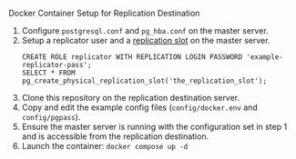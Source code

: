 Docker Container Setup for Replication Destination

1. Configure `postgresql.conf` and `pg_hba.conf` on the master server.
2. Setup a replicator user and a [replication slot](https://www.postgresql.org/docs/15/warm-standby.html#STREAMING-REPLICATION-SLOTS) on the master server.
    ```pgsql
    CREATE ROLE replicator WITH REPLICATION LOGIN PASSWORD 'example-replicator-pass';
    SELECT * FROM pg_create_physical_replication_slot('the_replication_slot'); 
    ```
3. Clone this repository on the replication destination server.
4. Copy and edit the example config files (`config/docker.env` and `config/pgpass`).
5. Ensure the master server is running with the configuration set in step 1 and is accessible from the replication destination.
6. Launch the container: `docker compose up -d`
